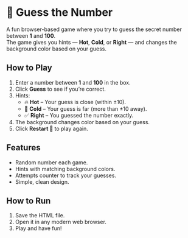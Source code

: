 # 🎯 Guess the Number

A fun browser-based game where you try to guess the secret number between **1** and **100**.  
The game gives you hints — **Hot**, **Cold**, or **Right** — and changes the background color based on your guess.

## How to Play
1. Enter a number between **1** and **100** in the box.
2. Click **Guess** to see if you’re correct.
3. Hints:
   - 🔥 **Hot** – Your guess is close (within ±10).
   - 🥶 **Cold** – Your guess is far (more than ±10 away).
   - ✅ **Right** – You guessed the number exactly.
4. The background changes color based on your guess.
5. Click **Restart 🔁** to play again.

## Features
- Random number each game.
- Hints with matching background colors.
- Attempts counter to track your guesses.
- Simple, clean design.

## How to Run
1. Save the HTML file.
2. Open it in any modern web browser.
3. Play and have fun!
